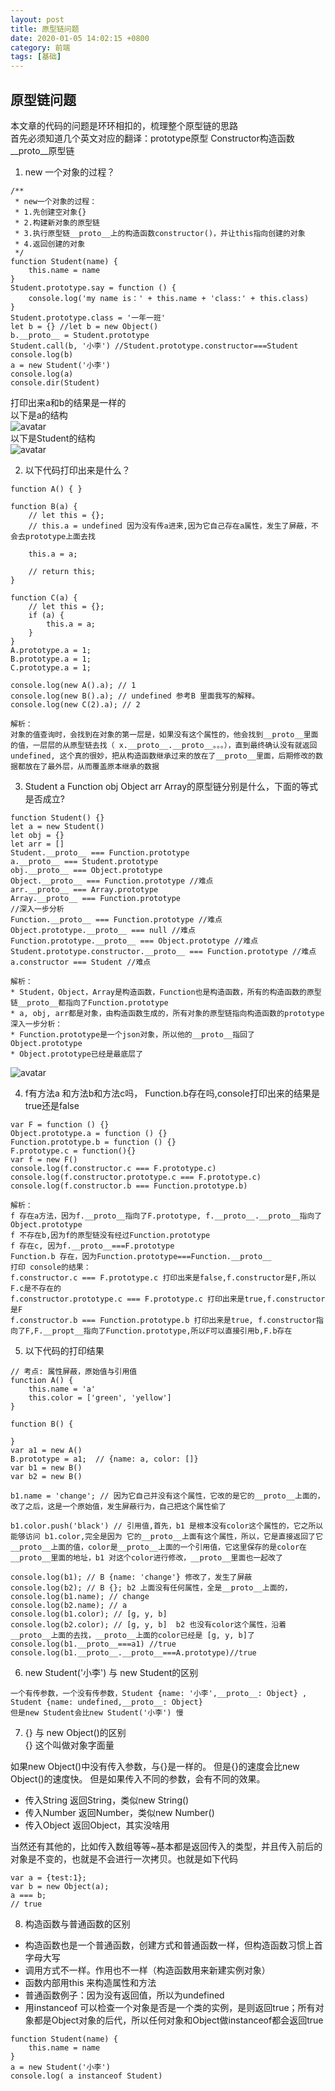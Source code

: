 ```yaml
---
layout: post
title: 原型链问题
date: 2020-01-05 14:02:15 +0800
category: 前端
tags: [基础]
---
```


## 原型链问题
本文章的代码的问题是环环相扣的，梳理整个原型链的思路  
首先必须知道几个英文对应的翻译：prototype原型  Constructor构造函数 __proto__原型链
1. new 一个对象的过程？

```
/**
 * new一个对象的过程：
 * 1.先创建空对象{}
 * 2.构建新对象的原型链
 * 3.执行原型链__proto__上的构造函数constructor()，并让this指向创建的对象
 * 4.返回创建的对象
 */
function Student(name) {
    this.name = name
}
Student.prototype.say = function () {
    console.log('my name is：' + this.name + 'class:' + this.class)
}
Student.prototype.class = '一年一班'
let b = {} //let b = new Object()
b.__proto__ = Student.prototype 
Student.call(b, '小李') //Student.prototype.constructor===Student
console.log(b)
a = new Student('小李')
console.log(a)
console.dir(Student)
```
打印出来a和b的结果是一样的   
以下是a的结构  
![avatar](../images/prototype_img1.png)  
以下是Student的结构  
![avatar](../images/prototype_img2.png)  

2. 以下代码打印出来是什么？

```
function A() { }

function B(a) {
    // let this = {};
    // this.a = undefined 因为没有传a进来,因为它自己存在a属性，发生了屏蔽，不会去prototype上面去找
    
    this.a = a;

    // return this;
}

function C(a) {
    // let this = {};
    if (a) {
        this.a = a;
    }
}
A.prototype.a = 1;
B.prototype.a = 1;
C.prototype.a = 1;

console.log(new A().a); // 1
console.log(new B().a); // undefined 参考B 里面我写的解释。
console.log(new C(2).a); // 2

```

```
解析：
对象的值查询时，会找到在对象的第一层是，如果没有这个属性的，他会找到__proto__里面的值，一层层的从原型链去找（ x.__proto__.__proto__。。。），直到最终确认没有就返回undefined, 这个真的很妙，把从构造函数继承过来的放在了__proto__里面，后期修改的数据都放在了最外层，从而覆盖原本继承的数据
```

3. Student a Function obj Object arr Array的原型链分别是什么，下面的等式是否成立?

```
function Student() {}
let a = new Student()
let obj = {}
let arr = []
Student.__proto__ === Function.prototype
a.__proto__ === Student.prototype
obj.__proto__ === Object.prototype
Object.__proto__ === Function.prototype //难点
arr.__proto__ === Array.prototype
Array.__proto__ === Function.prototype
//深入一步分析
Function.__proto__ === Function.prototype //难点
Object.prototype.__proto__ === null //难点
Function.prototype.__proto__ === Object.prototype //难点
Student.prototype.constructor.__proto__ === Function.prototype //难点
a.constructor === Student //难点
```

```
解析：
* Student，Object，Array是构造函数，Function也是构造函数，所有的构造函数的原型链__proto__都指向了Function.prototype
* a, obj, arr都是对象，由构造函数生成的，所有对象的原型链指向构造函数的prototype
深入一步分析：
* Function.prototype是一个json对象，所以他的__proto__指回了Object.prototype
* Object.prototype已经是最底层了
```
![avatar](../images/prototype_img3.png)  


4. f有方法a 和方法b和方法c吗， Function.b存在吗,console打印出来的结果是true还是false

```
var F = function () {}
Object.prototype.a = function () {}
Function.prototype.b = function () {}
F.prototype.c = function(){}
var f = new F()
console.log(f.constructor.c === F.prototype.c)
console.log(f.constructor.prototype.c === F.prototype.c)
console.log(f.constructor.b === Function.prototype.b)
```

```
解析：
f 存在a方法，因为f.__proto__指向了F.prototype, f.__proto__.__proto__指向了Object.prototype   
f 不存在b,因为f的原型链没有经过Function.prototype   
f 存在c, 因为f.__proto__===F.prototype  
Function.b 存在，因为Function.prototype===Function.__proto__  
打印 console的结果：  
f.constructor.c === F.prototype.c 打印出来是false,f.constructor是F,所以F.c是不存在的  
f.constructor.prototype.c === F.prototype.c 打印出来是true,f.constructor是F  
f.constructor.b === Function.prototype.b 打印出来是true, f.constructor指向了F,F.__propt__指向了Function.prototype,所以F可以直接引用b,F.b存在
```


5. 以下代码的打印结果

```
// 考点: 属性屏蔽，原始值与引用值
function A() {
    this.name = 'a'
    this.color = ['green', 'yellow']
}

function B() {

}
var a1 = new A()
B.prototype = a1;  // {name: a, color: []}
var b1 = new B()
var b2 = new B()

b1.name = 'change'; // 因为它自己并没有这个属性，它改的是它的__proto__上面的，改了之后，这是一个原始值，发生屏蔽行为，自己把这个属性偷了

b1.color.push('black') // 引用值,首先，b1 是根本没有color这个属性的，它之所以能够访问 b1.color,完全是因为 它的__proto__上面有这个属性，所以，它是直接返回了它__proto__上面的值，color是__proto__上面的一个引用值，它这里保存的是color在__proto__里面的地址，b1 对这个color进行修改，__proto__里面也一起改了

console.log(b1); // B {name: 'change'} 修改了，发生了屏蔽
console.log(b2); // B {}; b2 上面没有任何属性，全是__proto__上面的，
console.log(b1.name); // change
console.log(b2.name); // a 
console.log(b1.color); // [g, y, b]
console.log(b2.color); // [g, y, b]  b2 也没有color这个属性，沿着__proto__上面的去找，__proto__上面的color已经是 [g, y, b]了
console.log(b1.__proto__===a1) //true
console.log(b1.__proto__.__proto__===A.prototype)//true
```

6. new Student('小李') 与 new Student的区别  

```
一个有传参数，一个没有传参数，Student {name: '小李',__proto__: Object} ,
Student {name: undefined,__proto__: Object} 
但是new Student会比new Student('小李') 慢
```

7. {} 与 new Object()的区别  
{} 这个叫做对象字面量  

如果new Object()中没有传入参数，与{}是一样的。  但是{}的速度会比new Object()的速度快。
但是如果传入不同的参数，会有不同的效果。  

* 传入String 返回String，类似new String()
* 传入Number 返回Number，类似new Number()
* 传入Object 返回Object，其实没啥用 

当然还有其他的，比如传入数组等等~基本都是返回传入的类型，并且传入前后的对象是不变的，也就是不会进行一次拷贝。也就是如下代码

```
var a = {test:1};
var b = new Object(a);
a === b;
// true
```
8. 构造函数与普通函数的区别
* 构造函数也是一个普通函数，创建方式和普通函数一样，但构造函数习惯上首字母大写
* 调用方式不一样。作用也不一样（构造函数用来新建实例对象）
* 函数内部用this 来构造属性和方法 
* 普通函数例子：因为没有返回值，所以为undefined
* 用instanceof 可以检查一个对象是否是一个类的实例，是则返回true；所有对象都是Object对象的后代，所以任何对象和Object做instanceof都会返回true

```
function Student(name) {
    this.name = name
}
a = new Student('小李')
console.log( a instanceof Student)
```





